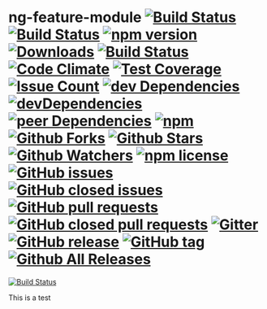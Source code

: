 
# ng-feature-module  [![Build Status](https://travis-ci.org/acme-company/ng-module-template.svg?branch=master)](https://travis-ci.org/acme-company/ng-module-template) [![Build Status](https://ci.appveyor.com/api/projects/status/2h0bkhhh1s3bi40q/branch/master?svg=true)](https://ci.appveyor.com/project/pixelbits-mk/ng-module-template/branch/master) [![npm version](https://badge.fury.io/js/ng-module-template.svg)](https://badge.fury.io/js/ng-module-template) [![Downloads](http://img.shields.io/npm/dm/ng-module-template.svg)](https://npmjs.org/package/ng-module-template) [![Build Status](https://saucelabs.com/buildstatus/pixelbits-mk)](https://saucelabs.com/beta/builds/69fc3e3ba2554ec0bc418423766b381f) [![Code Climate](https://codeclimate.com/github/acme-company/ng-module-template/badges/gpa.svg)](https://codeclimate.com/github/acme-company/ng-module-template) [![Test Coverage](https://codeclimate.com/github/acme-company/ng-module-template/coverage.svg)](https://codeclimate.com/github/acme-company/ng-module-template/coverage) [![Issue Count](https://codeclimate.com/github/acme-company/ng-module-template/badges/issue_count.svg)](https://codeclimate.com/github/acme-company/ng-module-template) [![dev Dependencies](https://david-dm.org/acme-company/ng-module-template.svg)](https://david-dm.org/acme-company/ng-module-template) [![devDependencies](https://david-dm.org/acme-company/ng-module-template/dev-status.svg)](https://david-dm.org/acme-company/ng-module-template?type=dev) [![peer Dependencies](https://img.shields.io/david/peer/acme-company/ng-module-template.svg)](https://github.com/acme-company/ng-module-template.git) [![npm](https://img.shields.io/npm/v/ng-module-template.svg)](https://www.npmjs.com/package/ng-module-template)  [![Github Forks](https://img.shields.io/github/forks/acme-company/ng-module-template.svg?style=social&label=Fork)](https://github.com/acme-company/ng-module-template) [![Github Stars](https://img.shields.io/github/stars/acme-company/ng-module-template.svg?style=social&label=Star)](https://github.com/acme-company/ng-module-template) [![Github Watchers](https://img.shields.io/github/watchers/acme-company/ng-module-template.svg?style=social&label=Watch)](https://github.com/acme-company/ng-module-template) [![npm license](https://img.shields.io/npm/l/ng-module-template.svg)](https://www.npmjs.com/package/ng-module-template) [![GitHub issues](https://img.shields.io/github/issues/acme-company/ng-module-template.svg)](https://github.com/acme-company/ng-module-template/issues) [![GitHub closed issues](https://img.shields.io/github/issues-closed/acme-company/ng-module-template.svg)](https://github.com/acme-company/ng-module-template) [![GitHub pull requests](https://img.shields.io/github/issues-pr/acme-company/ng-module-template.svg)](https://github.com/acme-company/ng-module-template/pulls) [![GitHub closed pull requests](https://img.shields.io/github/issues-pr-closed/acme-company/ng-module-template.svg)](https://github.com/acme-company/ng-module-template/pulls?q=is%3Apr+is%3Aclosed) [![Gitter](https://badges.gitter.im/acme-company/ng-module-template.svg)](https://gitter.im/acme-company/ng-module-template?utm_source=badge&utm_medium=badge&utm_campaign=pr-badge&utm_content=body_badge) [![GitHub release](https://img.shields.io/github/release/acme-company/ng-module-template.svg)](https://github.com/acme-company/ng-module-template/releases) [![GitHub tag](https://img.shields.io/github/tag/acme-company/ng-module-template.svg)](https://github.com/acme-company/ng-module-template/tags) [![Github All Releases](https://img.shields.io/github/downloads/acme-company/ng-module-template/total.svg)](https://github.com/acme-company/ng-module-template/releases)

[![Build Status](https://saucelabs.com/browser-matrix/pixelbits-mk.svg)](https://saucelabs.com/beta/builds/69fc3e3ba2554ec0bc418423766b381f)


This is a test
